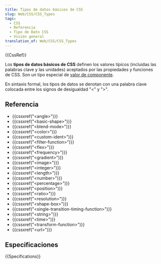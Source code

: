 ```yaml
---
title: Tipos de datos básicos de CSS
slug: Web/CSS/CSS_Types
tags:
  - CSS
  - Referencia
  - Tipo de Dato CSS
  - Visión general
translation_of: Web/CSS/CSS_Types
---
```


{{CssRef}}

Los **tipos de datos básicos de CSS** definen los valores típicos (incluidas las palabras clave y las unidades) aceptados por las propiedades y funciones de CSS. Son un tipo especial de [valor de componente](https://www.w3.org/TR/css3-values/#component-types).

En sintaxis formal, los tipos de datos se denotan con una palabra clave colocada entre los signos de desigualdad "<" y ">".

## Referencia

- {{cssxref("&lt;angle&gt;")}}
- {{cssxref("&lt;basic-shape&gt;")}}
- {{cssxref("&lt;blend-mode&gt;")}}
- {{cssxref("&lt;color&gt;")}}
- {{cssxref("&lt;custom-ident&gt;")}}
- {{cssxref("&lt;filter-function&gt;")}}
- {{cssxref("&lt;flex&gt;")}}
- {{cssxref("&lt;frequency&gt;")}}
- {{cssxref("&lt;gradient&gt;")}}
- {{cssxref("&lt;image&gt;")}}
- {{cssxref("&lt;integer&gt;")}}
- {{cssxref("&lt;length&gt;")}}
- {{cssxref("&lt;number&gt;")}}
- {{cssxref("&lt;percentage&gt;")}}
- {{cssxref("&lt;position&gt;")}}
- {{cssxref("&lt;ratio&gt;")}}
- {{cssxref("&lt;resolution&gt;")}}
- {{cssxref("&lt;shape-box&gt;")}}
- {{cssxref("&lt;single-transition-timing-function&gt;")}}
- {{cssxref("&lt;string&gt;")}}
- {{cssxref("&lt;time&gt;")}}
- {{cssxref("&lt;transform-function&gt;")}}
- {{cssxref("&lt;url&gt;")}}

## Especificaciones

{{Specifications}}
